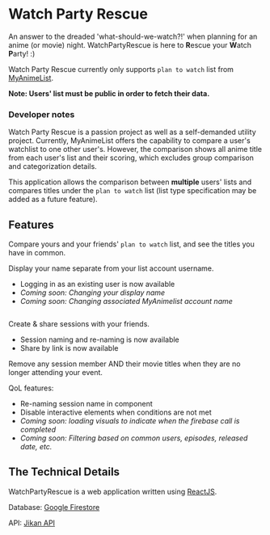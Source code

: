 # Watch Party Rescue 

An answer to the dreaded 'what-should-we-watch?!' when planning for an anime (or movie) night. WatchPartyRescue is here to **R**escue your **W**atch **P**arty! :)

Watch Party Rescue currently only supports `plan to watch` list from [MyAnimeList](https://myanimelist.net/).

**Note: Users' list must be public in order to fetch their data.**

### Developer notes
Watch Party Rescue is a passion project as well as a self-demanded utility project. Currently, MyAnimeList offers the capability to compare a user's watchlist to one other user's. However, the comparison shows all anime title from each user's list and their scoring, which excludes group comparison and categorization details. 

This application allows the comparison between **multiple** users' lists and compares titles under the `plan to watch` list (list type specification may be added as a future feature). 

## Features

Compare yours and your friends' `plan to watch` list, and see the titles you have in common.
<gif>

Display your name separate from your list account username.
- Logging in as an existing user is now available
- *Coming soon: Changing your display name*
- *Coming soon: Changing associated MyAnimelist account name*
<image>

Create & share sessions with your friends. 
- Session naming and re-naming is now available
- Share by link is now available
<gif>

Remove any session member AND their movie titles when they are no longer attending your event.
<gif>

QoL features:
- Re-naming session name in component
- Disable interactive elements when conditions are not met 
- *Coming soon: loading visuals to indicate when the firebase call is completed*
- *Coming soon: Filtering based on common users, episodes, released date, etc.*

## The Technical Details

WatchPartyRescue is a web application written using [ReactJS](https://reactjs.org/).

Database: [Google Firestore](https://firebase.google.com/products/firestore)

API: [Jikan API](https://jikan.moe/)

